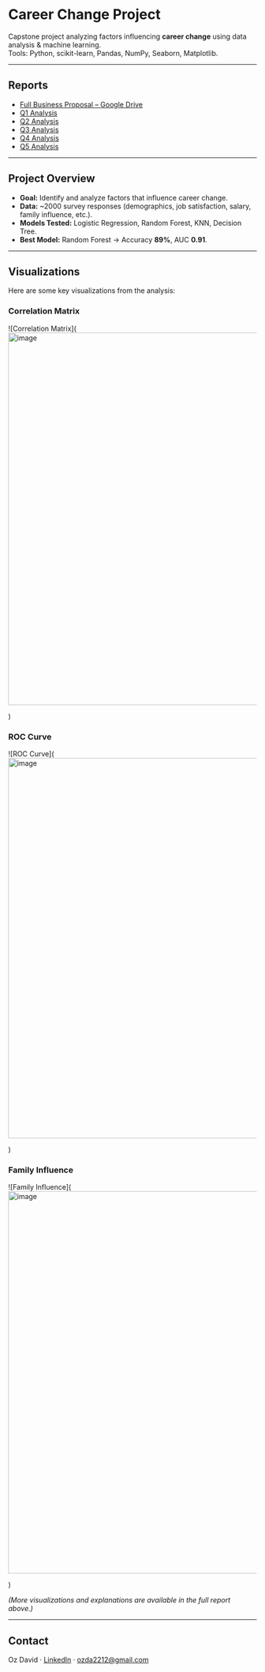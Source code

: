 # Career Change Project

Capstone project analyzing factors influencing **career change** using data analysis & machine learning.  
Tools: Python, scikit-learn, Pandas, NumPy, Seaborn, Matplotlib.

---

## Reports
- [Full Business Proposal – Google Drive](https://drive.google.com/file/d/1ldA6NByaAGfQkBSAUhrDeatKDzyg3hdd/view?usp=sharing)
- [Q1 Analysis](reports/Q1.ipynb)
- [Q2 Analysis](reports/Q2.ipynb)
- [Q3 Analysis](reports/Q3.ipynb)
- [Q4 Analysis](reports/Q4.ipynb)
- [Q5 Analysis](reports/Q5.ipynb)
---

## Project Overview
- **Goal:** Identify and analyze factors that influence career change.  
- **Data:** ~2000 survey responses (demographics, job satisfaction, salary, family influence, etc.).  
- **Models Tested:** Logistic Regression, Random Forest, KNN, Decision Tree.  
- **Best Model:** Random Forest → Accuracy **89%**, AUC **0.91**.  

---

## Visualizations
Here are some key visualizations from the analysis:

### Correlation Matrix
![Correlation Matrix](<img width="1581" height="755" alt="image" src="https://github.com/user-attachments/assets/1e856c25-d786-430a-b4b3-dd066eff993e" />

)


### ROC Curve
![ROC Curve](<img width="1563" height="771" alt="image" src="https://github.com/user-attachments/assets/fc4138c0-9cc2-4806-89ed-851b1b907d5c" />

)

### Family Influence
![Family Influence](<img width="1571" height="775" alt="image" src="https://github.com/user-attachments/assets/e472936d-dfda-4195-8ccb-dcfa8f021897" />

)

*(More visualizations and explanations are available in the full report above.)*
 

---

## Contact
Oz David · [LinkedIn](https://www.linkedin.com/in/oz-david-4b5396312/) · ozda2212@gmail.com

